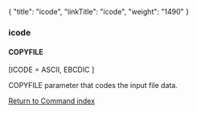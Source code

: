 {
    "title": "icode",
    "linkTitle": "icode",
    "weight": "1490"
}<span id="icode"></span>

### icode

#### COPYFILE

\[ICODE = ASCII, EBCDIC \]

COPYFILE parameter that codes the input file data.

[Return to Command index](../../)
